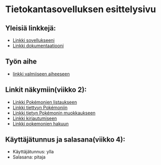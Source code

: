 ﻿# Tietokantasovelluksen esittelysivu

## Yleisiä linkkejä:

* [Linkki sovellukseeni](http://spmahlqv.users.cs.helsinki.fi/pokemon-tietokanta)
* [Linkki dokumentaatiooni](https://docs.google.com/document/d/e/2PACX-1vRIAMOKtLvJPCaBZ_0MZdFGC2W3bOECXCLDdi449uBRNvw4ncFMD_5QOrIzRUGPQY-ogcKMrWAfWofW/pub)

## Työn aihe

* [linkki valmiiseen aiheeseen](http://advancedkittenry.github.io/suunnittelu_ja_tyoymparisto/aiheet/Pokemon-kanta.html) 

## Linkit näkymiin(viikko 2):

* [Linkki Pokémonien listaukseen](http://spmahlqv.users.cs.helsinki.fi/pokemon-tietokanta/pokemon#)
* [Linkki tiettyyn Pokémoniin](http://spmahlqv.users.cs.helsinki.fi/pokemon-tietokanta/pokemon/1)
* [Linkki tietyn Pokémonin muokkaukseen](http://spmahlqv.users.cs.helsinki.fi/pokemon-tietokanta/pokemon/1/muokkaus)
* [Linkki kirjautumiseen](http://spmahlqv.users.cs.helsinki.fi/pokemon-tietokanta/login)
* [Linkki pokemonien hakuun](http://spmahlqv.users.cs.helsinki.fi/pokemon-tietokanta/pokemon/haku)


## Käyttäjätunnus ja salasana(viikko 4):

* Käyttäjätunnus: ylla
* Salasana: pitaja


